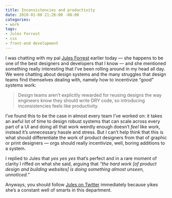 ```yaml
---
title: Inconsistencies and productivity
date: 2018-01-08 21:26:00 -08:00
categories:
- work
tags:
- Jules Forrest
- css
- front-end development
---
```


I was chatting with my pal [Jules Forrest](https://julesforrest.com/) earlier today — she happens to be one of the best designers and developers that I know — and she mentioned something really interesting that I’ve been rolling around in my head all day. We were chatting about design systems and the many struggles that design teams find themselves dealing with, namely how to incentivize “good” systems work:

> Design teams aren’t explicitly rewarded for reusing designs the way engineers know they should write DRY code, so introducing inconsistencies feels like productivity.

I’ve found this to be the case in almost every team I’ve worked on: it takes an awful lot of time to design robust systems that can scale across every part of a UI and doing all that work weirdly enough doesn’t *feel* like work, instead it’s unnecessary hassle and stress. But I can’t help think that this is what should differentiate the work of product designers from that of graphic or print designers —
 orgs should really incentivize, well, boring additions to a system. 

I replied to Jules that *yes yes yes* that’s perfect and in a rare moment of clarity I riffed on what she said, arguing that *“the hard work [of product design and building websites] is doing something almost unseen, unnoticed.”* 

Anyways, you should follow [Jules on Twitter](https://twitter.com/julesforrest) immediately because yikes she’s a constant well of smarts in this department.
